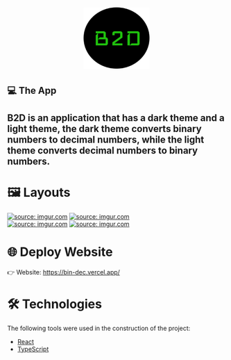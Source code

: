 <h1 align="center">
  <img alt="Logo" src="/public/icons/logo.png" width="30%"/>
  <br>
  <h2>💻 The App</h2>
  <h2> B2D is an application that has a dark theme and a light theme, the dark theme converts binary numbers to decimal numbers, while the light theme converts decimal numbers to binary numbers.</h2>
</h1>

# 🖼 Layouts

<span><a href="https://imgur.com/a/Y6yC3WY"><img src="https://i.imgur.com/y8Nacip.png" title="source: imgur.com" width="450px"/></a></span>
<span><a href="https://imgur.com/a/ucZtL7U"><img src="https://i.imgur.com/zEB3sng.png" title="source: imgur.com" width="450px"/></a></span>
<br>
<span><a href="https://imgur.com/a/xSGdIXm"><img src="https://i.imgur.com/sL7uZD4.png" title="source: imgur.com" width="450px"/></a></span>
<span><a href="https://imgur.com/a/SqHQnxF"><img src="https://i.imgur.com/4SeV0P0.png" title="source: imgur.com" width="450px"/></a></span>

# 🌐 Deploy Website
👉 Website: https://bin-dec.vercel.app/

# 🛠 Technologies

The following tools were used in the construction of the project:

- [React](https://pt-br.reactjs.org/)
- [TypeScript](https://www.typescriptlang.org/)
